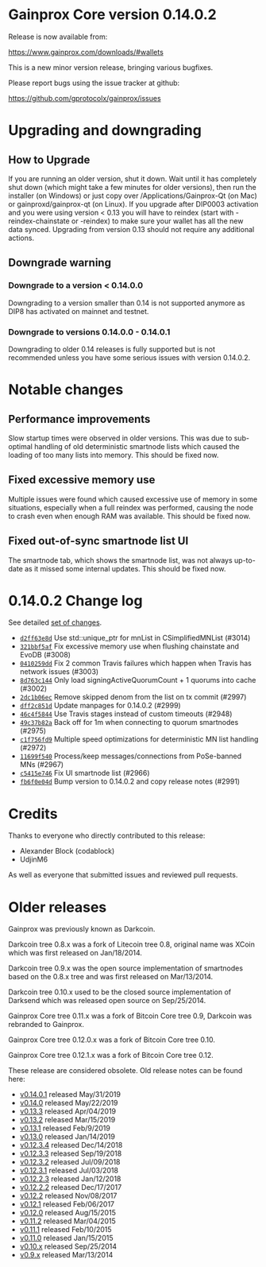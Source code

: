 Gainprox Core version 0.14.0.2
==========================

Release is now available from:

  <https://www.gainprox.com/downloads/#wallets>

This is a new minor version release, bringing various bugfixes.

Please report bugs using the issue tracker at github:

  <https://github.com/gprotocolx/gainprox/issues>


Upgrading and downgrading
=========================

How to Upgrade
--------------

If you are running an older version, shut it down. Wait until it has completely
shut down (which might take a few minutes for older versions), then run the
installer (on Windows) or just copy over /Applications/Gainprox-Qt (on Mac) or
gainproxd/gainprox-qt (on Linux). If you upgrade after DIP0003 activation and you were
using version < 0.13 you will have to reindex (start with -reindex-chainstate
or -reindex) to make sure your wallet has all the new data synced. Upgrading from
version 0.13 should not require any additional actions.

Downgrade warning
-----------------

### Downgrade to a version < 0.14.0.0

Downgrading to a version smaller than 0.14 is not supported anymore as DIP8 has
activated on mainnet and testnet.

### Downgrade to versions 0.14.0.0 - 0.14.0.1

Downgrading to older 0.14 releases is fully supported but is not
recommended unless you have some serious issues with version 0.14.0.2.

Notable changes
===============

Performance improvements
------------------------
Slow startup times were observed in older versions. This was due to sub-optimal handling of old
deterministic smartnode lists which caused the loading of too many lists into memory. This should be
fixed now.

Fixed excessive memory use
--------------------------
Multiple issues were found which caused excessive use of memory in some situations, especially when
a full reindex was performed, causing the node to crash even when enough RAM was available. This should
be fixed now.

Fixed out-of-sync smartnode list UI
------------------------------------
The smartnode tab, which shows the smartnode list, was not always up-to-date as it missed some internal
updates. This should be fixed now.

0.14.0.2 Change log
===================

See detailed [set of changes](https://github.com/gprotocolx/gainprox/compare/v0.14.0.1...gainprox:v0.14.0.2).

- [`d2ff63e8d`](https://github.com/gprotocolx/gainprox/commit/d2ff63e8d) Use std::unique_ptr for mnList in CSimplifiedMNList (#3014)
- [`321bbf5af`](https://github.com/gprotocolx/gainprox/commit/321bbf5af) Fix excessive memory use when flushing chainstate and EvoDB (#3008)
- [`0410259dd`](https://github.com/gprotocolx/gainprox/commit/0410259dd) Fix 2 common Travis failures which happen when Travis has network issues (#3003)
- [`8d763c144`](https://github.com/gprotocolx/gainprox/commit/8d763c144) Only load signingActiveQuorumCount + 1 quorums into cache (#3002)
- [`2dc1b06ec`](https://github.com/gprotocolx/gainprox/commit/2dc1b06ec) Remove skipped denom from the list on tx commit (#2997)
- [`dff2c851d`](https://github.com/gprotocolx/gainprox/commit/dff2c851d) Update manpages for 0.14.0.2 (#2999)
- [`46c4f5844`](https://github.com/gprotocolx/gainprox/commit/46c4f5844) Use Travis stages instead of custom timeouts (#2948)
- [`49c37b82a`](https://github.com/gprotocolx/gainprox/commit/49c37b82a) Back off for 1m when connecting to quorum smartnodes (#2975)
- [`c1f756fd9`](https://github.com/gprotocolx/gainprox/commit/c1f756fd9) Multiple speed optimizations for deterministic MN list handling (#2972)
- [`11699f540`](https://github.com/gprotocolx/gainprox/commit/11699f540) Process/keep messages/connections from PoSe-banned MNs (#2967)
- [`c5415e746`](https://github.com/gprotocolx/gainprox/commit/c5415e746) Fix UI smartnode list (#2966)
- [`fb6f0e04d`](https://github.com/gprotocolx/gainprox/commit/fb6f0e04d) Bump version to 0.14.0.2 and copy release notes (#2991)

Credits
=======

Thanks to everyone who directly contributed to this release:

- Alexander Block (codablock)
- UdjinM6

As well as everyone that submitted issues and reviewed pull requests.

Older releases
==============

Gainprox was previously known as Darkcoin.

Darkcoin tree 0.8.x was a fork of Litecoin tree 0.8, original name was XCoin
which was first released on Jan/18/2014.

Darkcoin tree 0.9.x was the open source implementation of smartnodes based on
the 0.8.x tree and was first released on Mar/13/2014.

Darkcoin tree 0.10.x used to be the closed source implementation of Darksend
which was released open source on Sep/25/2014.

Gainprox Core tree 0.11.x was a fork of Bitcoin Core tree 0.9,
Darkcoin was rebranded to Gainprox.

Gainprox Core tree 0.12.0.x was a fork of Bitcoin Core tree 0.10.

Gainprox Core tree 0.12.1.x was a fork of Bitcoin Core tree 0.12.

These release are considered obsolete. Old release notes can be found here:

- [v0.14.0.1](https://github.com/gprotocolx/gainprox/blob/master/doc/release-notes/gainprox/release-notes-0.14.0.1.md) released May/31/2019
- [v0.14.0](https://github.com/gprotocolx/gainprox/blob/master/doc/release-notes/gainprox/release-notes-0.14.0.md) released May/22/2019
- [v0.13.3](https://github.com/gprotocolx/gainprox/blob/master/doc/release-notes/gainprox/release-notes-0.13.3.md) released Apr/04/2019
- [v0.13.2](https://github.com/gprotocolx/gainprox/blob/master/doc/release-notes/gainprox/release-notes-0.13.2.md) released Mar/15/2019
- [v0.13.1](https://github.com/gprotocolx/gainprox/blob/master/doc/release-notes/gainprox/release-notes-0.13.1.md) released Feb/9/2019
- [v0.13.0](https://github.com/gprotocolx/gainprox/blob/master/doc/release-notes/gainprox/release-notes-0.13.0.md) released Jan/14/2019
- [v0.12.3.4](https://github.com/gprotocolx/gainprox/blob/master/doc/release-notes/gainprox/release-notes-0.12.3.4.md) released Dec/14/2018
- [v0.12.3.3](https://github.com/gprotocolx/gainprox/blob/master/doc/release-notes/gainprox/release-notes-0.12.3.3.md) released Sep/19/2018
- [v0.12.3.2](https://github.com/gprotocolx/gainprox/blob/master/doc/release-notes/gainprox/release-notes-0.12.3.2.md) released Jul/09/2018
- [v0.12.3.1](https://github.com/gprotocolx/gainprox/blob/master/doc/release-notes/gainprox/release-notes-0.12.3.1.md) released Jul/03/2018
- [v0.12.2.3](https://github.com/gprotocolx/gainprox/blob/master/doc/release-notes/gainprox/release-notes-0.12.2.3.md) released Jan/12/2018
- [v0.12.2.2](https://github.com/gprotocolx/gainprox/blob/master/doc/release-notes/gainprox/release-notes-0.12.2.2.md) released Dec/17/2017
- [v0.12.2](https://github.com/gprotocolx/gainprox/blob/master/doc/release-notes/gainprox/release-notes-0.12.2.md) released Nov/08/2017
- [v0.12.1](https://github.com/gprotocolx/gainprox/blob/master/doc/release-notes/gainprox/release-notes-0.12.1.md) released Feb/06/2017
- [v0.12.0](https://github.com/gprotocolx/gainprox/blob/master/doc/release-notes/gainprox/release-notes-0.12.0.md) released Aug/15/2015
- [v0.11.2](https://github.com/gprotocolx/gainprox/blob/master/doc/release-notes/gainprox/release-notes-0.11.2.md) released Mar/04/2015
- [v0.11.1](https://github.com/gprotocolx/gainprox/blob/master/doc/release-notes/gainprox/release-notes-0.11.1.md) released Feb/10/2015
- [v0.11.0](https://github.com/gprotocolx/gainprox/blob/master/doc/release-notes/gainprox/release-notes-0.11.0.md) released Jan/15/2015
- [v0.10.x](https://github.com/gprotocolx/gainprox/blob/master/doc/release-notes/gainprox/release-notes-0.10.0.md) released Sep/25/2014
- [v0.9.x](https://github.com/gprotocolx/gainprox/blob/master/doc/release-notes/gainprox/release-notes-0.9.0.md) released Mar/13/2014


